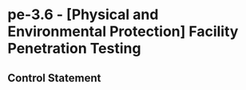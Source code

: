 # pe-3.6 - \[Physical and Environmental Protection\] Facility Penetration Testing

## Control Statement
